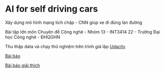 # AI for self driving cars
Xây dựng mô hình mạng tích chập - CNN giúp xe đi đúng làn đường 

Bài tập lớn môn Chuyên đề Công nghê - Nhóm 13 - INT3414 22 - Trường Đại học Công nghê - ĐHQGHN

Thu thập data và chạy thử nghiệm trên trình giả lập [Udacity](https://github.com/udacity/self-driving-car) 

[Bài báo](https://arxiv.org/pdf/1604.07316v1.pdf)

[Bài báo giải thích](https://arxiv.org/pdf/1704.07911v1.pdf)
